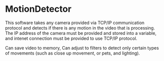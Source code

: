 # MotionDetector

This software takes any camera provided via TCP/IP communication protocol and detects if there is any motion in the video that is processing. 
The IP address of the camera must be provided and stored into a variable, and intenet connection must be provided to use TCP/IP protocol.

Can save video to memory, Can adjust to filters to detect only certain types of movements (such as close up movement, or pets, and lighting). 
